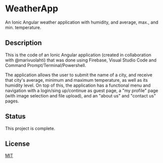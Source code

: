 # WeatherApp
An Ionic Angular weather application with humidity, and average, max., and min. temperature.

## Description
This is the code of an Ionic Angular application (created in collaboration with @marivuolahti) that was done using Firebase, Visual Studio Code and Command Prompt/Terminal/Powershell.

The application allows the user to submit the name of a city, and receive that city's average, minimum and maximum temperature, as well as its humidity level. 
On top of this, the application has a functional menu and navigation with a login/sing up/continue as guest page, a "my profile" page (with image selection and file upload), and an "about us" and "contact us" pages.

## Status 
This project is complete.

## License
[MIT](https://choosealicense.com/licenses/mit/)
